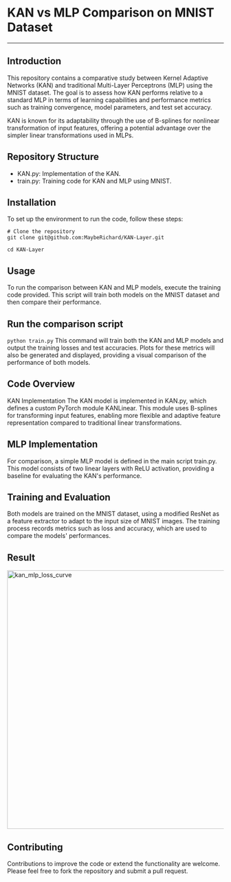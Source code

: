 # KAN vs MLP Comparison on MNIST Dataset

-----
## Introduction
This repository contains a comparative study between Kernel Adaptive Networks (KAN) and traditional Multi-Layer Perceptrons (MLP) using the MNIST dataset. The goal is to assess how KAN performs relative to a standard MLP in terms of learning capabilities and performance metrics such as training convergence, model parameters, and test set accuracy.

KAN is known for its adaptability through the use of B-splines for nonlinear transformation of input features, offering a potential advantage over the simpler linear transformations used in MLPs.

## Repository Structure

- KAN.py: Implementation of the KAN.
- train.py: Training code for KAN and MLP using MNIST.

## Installation
To set up the environment to run the code, follow these steps:

```
# Clone the repository
git clone git@github.com:MaybeRichard/KAN-Layer.git

cd KAN-Layer
```

## Usage
To run the comparison between KAN and MLP models, execute the training code provided. This script will train both models on the MNIST dataset and then compare their performance.

## Run the comparison script
`python train.py` This command will train both the KAN and MLP models and output the training losses and test accuracies. Plots for these metrics will also be generated and displayed, providing a visual comparison of the performance of both models.

## Code Overview
KAN Implementation
The KAN model is implemented in KAN.py, which defines a custom PyTorch module KANLinear. This module uses B-splines for transforming input features, enabling more flexible and adaptive feature representation compared to traditional linear transformations.

## MLP Implementation
For comparison, a simple MLP model is defined in the main script train.py. This model consists of two linear layers with ReLU activation, providing a baseline for evaluating the KAN's performance.

## Training and Evaluation
Both models are trained on the MNIST dataset, using a modified ResNet as a feature extractor to adapt to the input size of MNIST images. The training process records metrics such as loss and accuracy, which are used to compare the models' performances.

## Result
<img width="600" alt="kan_mlp_loss_curve" src="[https://github.com/KindXiaoming/pykan/assets/23551623/a2d2d225-b4d2-4c1e-823e-bc45c7ea96f9](https://github.com/MaybeRichard/KAN-Layer/blob/main/result/mlp_kan_mnist.png)">


## Contributing
Contributions to improve the code or extend the functionality are welcome. Please feel free to fork the repository and submit a pull request.

